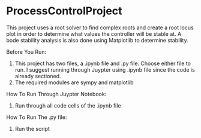 # ProcessControlProject
This project uses a root solver to find complex roots and create a root locus plot in order to determine what values the controller will be stable at. A bode stability analysis is also done using Matplotlib to determine stability. 

Before You Run:
1. This project has two files, a .ipynb file and .py file. Choose either file to run. I suggest running through Juypter using .ipynb file since the code is already sectioned.
2. The required modules are sympy and matplotlib


How To Run Through Juypter Notebook:
1. Run through all code cells of the .ipynb file

How To Run The .py file:
1. Run the script
